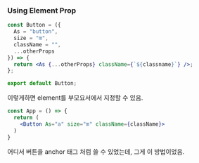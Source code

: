 ### Using Element Prop

```jsx
const Button = ({
  As = "button",
  size = "m",
  className = "",
  ...otherProps
}) => {
  return <As {...otherProps} className={`${classname}`} />;
};

export default Button;
```

이렇게하면 element를 부모요서에서 지정할 수 있음.

```jsx
const App = () => {
  return (
    <Button As="a" size="m" className={className}>
  )
}
```

어디서 버튼을 anchor 태그 처럼 쓸 수 있었는데, 그게 이 방법이었음.
